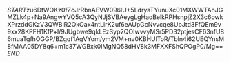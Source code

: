 $START$zu6DtWOKz0fZcJrRbnAEVW096lU+5LdryaTYunuXc01MXWWTAhJGMZLk4p+Na9AngwYVQ5cA3QyNJjSVBAeygLgHaoBelkRPHsnpjZ2X3c6owkXPrzddGKzV3QWBiR2OkOax4ntLirK2uf6eAUpGcNvvcqe8UbJtd3FfQEm9v9xx28KPFH1KfP+l/9JUgbwe9qkLEzSyp2QOIwvvyMSr5PD32ptjesCF63nfU86muaTgfhOGGP/BZgqf1AgVYom/ym2VM+nv0KBHUlToR/Tbln4i62UEQYnsM8fMAA05DY8q6+m1c37WGBxk0IMgNQ58dHV8k3MFXXFShQPOgP0/Mg==$END$